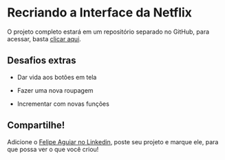 # Recriando a Interface da Netflix

O projeto completo estará em um repositório separado no GitHub, para acessar, basta [clicar aqui](https://github.com/PauloHLeme/clone-netflix).

## Desafios extras

* Dar vida aos botões em tela

* Fazer uma nova roupagem

* Incrementar com novas funções

## Compartilhe!

Adicione o [Felipe Aguiar no Linkedin](https://www.linkedin.com/in/felipe-aguiar-047/), poste seu projeto e marque ele, para que possa ver o que você criou!
